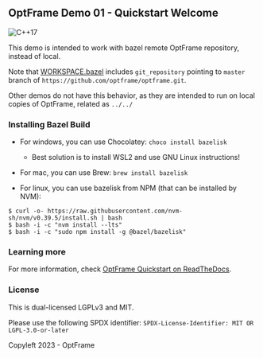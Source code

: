 ## OptFrame Demo 01 - Quickstart Welcome

![C++17](https://img.shields.io/badge/std-c%2B%2B17-blue)

This demo is intended to work with bazel remote OptFrame repository, instead of local.

Note that [WORKSPACE.bazel](./WORKSPACE.bazel) includes `git_repository` pointing to `master` branch of
`https://github.com/optframe/optframe.git`.

Other demos do not have this behavior, as they are intended to run on local copies of OptFrame,
related as `../../`

### Installing Bazel Build

- For windows, you can use Chocolatey: `choco install bazelisk`
   * Best solution is to install WSL2 and use GNU Linux instructions!

- For mac, you can use Brew: `brew install bazelisk`

- For linux, you can use bazelisk from NPM (that can be installed by NVM):

```
$ curl -o- https://raw.githubusercontent.com/nvm-sh/nvm/v0.39.5/install.sh | bash
$ bash -i -c "nvm install --lts"
$ bash -i -c "sudo npm install -g @bazel/bazelisk"
```

### Learning more

For more information, check [OptFrame Quickstart on ReadTheDocs](https://optframe.readthedocs.io/en/latest/quickstart.html).

### License

This is dual-licensed LGPLv3 and MIT.

Please use the following SPDX identifier:
`SPDX-License-Identifier: MIT OR LGPL-3.0-or-later`

Copyleft 2023 - OptFrame
